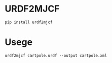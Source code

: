 # URDF2MJCF

```
pip install urdf2mjcf
```

# Usege

```
urdf2mjcf cartpole.urdf --output cartpole.xml
```

